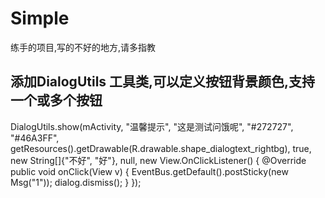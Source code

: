 # Simple
练手的项目,写的不好的地方,请多指教

## 添加DialogUtils 工具类,可以定义按钮背景颜色,支持一个或多个按钮
DialogUtils.show(mActivity, "温馨提示", "这是测试问饿呢", "#272727", "#46A3FF",
                getResources().getDrawable(R.drawable.shape_dialogtext_rightbg), true, new String[]{"不好", "好"}, null, new View.OnClickListener() {
                    @Override
                    public void onClick(View v) {
                        EventBus.getDefault().postSticky(new Msg("1"));
                        dialog.dismiss();
                    }
                });
